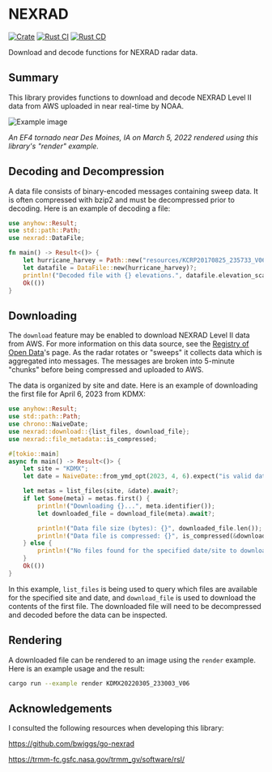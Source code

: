 # NEXRAD

[![Crate](https://img.shields.io/crates/v/nexrad.svg)](https://crates.io/crates/nexrad)
[![Rust CI](https://github.com/danielway/nexrad/actions/workflows/rust_ci.yml/badge.svg?branch=master)](https://github.com/danielway/nexrad/actions/workflows/rust_ci.yml)
[![Rust CD](https://github.com/danielway/nexrad/actions/workflows/rust_cd.yml/badge.svg)](https://github.com/danielway/nexrad/actions/workflows/rust_cd.yml)

Download and decode functions for NEXRAD radar data.

## Summary

This library provides functions to download and decode NEXRAD Level II data from AWS uploaded in near real-time by NOAA.

![Example image](examples/render_kdmx_030522_1730.png)

_An EF4 tornado near Des Moines, IA on March 5, 2022 rendered using this library's "render" example._

## Decoding and Decompression

A data file consists of binary-encoded messages containing sweep data. It is often compressed with bzip2 and must be decompressed prior to decoding. Here is an example of decoding a
file:

```rust
use anyhow::Result;
use std::path::Path;
use nexrad::DataFile;

fn main() -> Result<()> {
    let hurricane_harvey = Path::new("resources/KCRP20170825_235733_V06_hurricane_harvey");
    let datafile = DataFile::new(hurricane_harvey)?;
    println!("Decoded file with {} elevations.", datafile.elevation_scans().len());
    Ok(())
}
```

## Downloading

The `download` feature may be enabled to download NEXRAD Level II data from AWS. For more information on this data
source, see the [Registry of Open Data](https://registry.opendata.aws/noaa-nexrad/)'s page. As the radar rotates or
"sweeps" it collects data which is aggregated into messages. The messages are broken into 5-minute "chunks" before being
compressed and uploaded to AWS.

The data is organized by site and date. Here is an example of downloading the first file for April 6, 2023 from KDMX:

```rust
use anyhow::Result;
use std::path::Path;
use chrono::NaiveDate;
use nexrad::download::{list_files, download_file};
use nexrad::file_metadata::is_compressed;

#[tokio::main]
async fn main() -> Result<()> {
    let site = "KDMX";
    let date = NaiveDate::from_ymd_opt(2023, 4, 6).expect("is valid date");

    let metas = list_files(site, &date).await?;
    if let Some(meta) = metas.first() {
        println!("Downloading {}...", meta.identifier());
        let downloaded_file = download_file(meta).await?;

        println!("Data file size (bytes): {}", downloaded_file.len());
        println!("Data file is compressed: {}", is_compressed(&downloaded_file));
    } else {
        println!("No files found for the specified date/site to download.");
    }
    Ok(())
}
```

In this example, `list_files` is being used to query which files are available for the specified site and date, and
`download_file` is used to download the contents of the first file. The downloaded file will need to be decompressed and
decoded before the data can be inspected.

## Rendering

A downloaded file can be rendered to an image using the `render` example. Here is an example usage and the result:

```bash
cargo run --example render KDMX20220305_233003_V06
```

## Acknowledgements

I consulted the following resources when developing this library:

<https://github.com/bwiggs/go-nexrad>

<https://trmm-fc.gsfc.nasa.gov/trmm_gv/software/rsl/>
